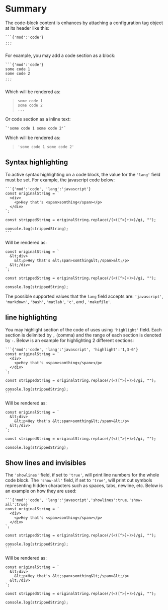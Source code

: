 # Summary

The code-block content is enhances by attaching a configuration tag object at its header like this:

<pre class="language-markdown">
<code>```{'mod':'code'}
...
```</code></pre>

For example, you may add a code section as a block:

<pre class="language-markdown">
<code>```{'mod':'code'}
some code 1
some code 2
...
```</code></pre>

Which will be rendered as:

> ```{'mod':'code'}
> some code 1
> some code 2
> ...
> ```

Or code section as a inline text:

<pre class="language-markdown">
<code>`'some code 1 some code 2'`</code></pre>

Which will be rendered as:

> `'some code 1 some code 2'`

## Syntax highlighting

To active syntax highlighting on a code block, the value for the `'lang'` field must be set. For example, the javascript code below:

<pre class="language-markdown">
<code>```{'mod':'code', 'lang':'javascript'}
const originalString = `
  &lt;div>
    &lt;p>Hey that's &lt;span>somthing&lt;/span>&lt;/p>
  &lt;/div>
`;

const strippedString = originalString.replace(/(<([^>]+)>)/gi, "");

console.log(strippedString);
```</code></pre>

Will be rendered as:

```{'mod':'code', 'lang':'javascript'}
const originalString = `
  &lt;div>
    &lt;p>Hey that's &lt;span>somthing&lt;/span>&lt;/p>
  &lt;/div>
`;

const strippedString = originalString.replace(/(<([^>]+)>)/gi, "");

console.log(strippedString);
```

The possible supported values that the `lang` field accepts are: `'javascript'`, `'markdown'`, `'bash'`, `'matlab'`, `'c'`, and , `'makefile'`.

## line highlighting

You may highlight section of the code of uses using `'highlight'` field. Each section is delimited by `,` (comma) and the range of each section is denoted by `-`. Below is an example for highlighting 2 different sections:

<pre class="language-markdown">
<code>```{'mod':'code', 'lang':'javascript', 'highlight':'1,3-6'}
const originalString = `
  &lt;div>
    &lt;p>Hey that's &lt;span>somthing&lt;/span>&lt;/p>
  &lt;/div>
`;

const strippedString = originalString.replace(/(<([^>]+)>)/gi, "");

console.log(strippedString);
```</code></pre>

Will be rendered as:

```{'mod':'code', 'lang':'javascript', 'highlight':'1,3-6'}
const originalString = `
  &lt;div>
    &lt;p>Hey that's &lt;span>somthing&lt;/span>&lt;/p>
  &lt;/div>
`;

const strippedString = originalString.replace(/(<([^>]+)>)/gi, "");

console.log(strippedString);
```

## Show lines and invisibles

The `'showlines'` field, if set to `'true'`, will print line numbers for the whole code block. The `'show-all'` field, if set to `'true'`, will print out symbols representing hidden characters such as spaces, tabs, newline, etc. Below is an example on how they are used:

<pre class="language-markdown">
<code>```{'mod':'code', 'lang':'javascript','showlines':true,'show-all':true}
const originalString = `
  &lt;div>
    &lt;p>Hey that's &lt;span>somthing&lt;/span>&lt;/p>
  &lt;/div>
`;

const strippedString = originalString.replace(/(<([^>]+)>)/gi, "");

console.log(strippedString);
```</code></pre>

Will be rendered as:

```{'mod':'code', 'lang':'javascript', 'showlines':true,'showall':true}
const originalString = `
  &lt;div>
    &lt;p>Hey that's &lt;span>somthing&lt;/span>&lt;/p>
  &lt;/div>
`;

const strippedString = originalString.replace(/(<([^>]+)>)/gi, "");

console.log(strippedString);
```
